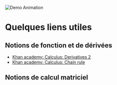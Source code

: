 ![Demo Animation](../assets/42-maths.png) 

# Quelques liens utiles
## Notions de fonction et de dérivées
- [Khan academy: Calculus: Derivatives 2](https://www.khanacademy.org/test-prep/fr-twelveth-grade-math/les-derivees/introduction-aux-derivees/v/calculus-derivatives-2?utm_campaign=DifferentialCalculus&utm_medium)
- [Khan academy: Calculus: Chain rule](https://www.khanacademy.org/test-prep/fr-twelveth-grade-math/les-derivees/theoreme-de-a-derivee-des-fonctions-composees/v/chain-rule-introduction)
## Notions de calcul matriciel
